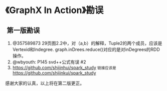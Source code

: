# 《GraphX In Action》勘误


##  第一版勘误
1. @357589873 29页图2.2中，对（a,b）的解释，Tuple2的两个成员，应该是Vertexid和Indegree. graph.inDrees.reduce()对应的是对inDegrees的RDD操作。
2. @wbyouth: P145 svd++公式有误 #2
3. https://github.com/shijinhui/spark_study `链接应该是` https://github.com/shijinkui/spark_study


感谢大家的认真，以上将在第二版更正。
